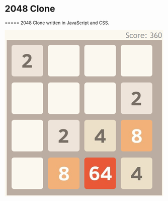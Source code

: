 # 2048 Clone
=====
2048 Clone written in JavaScript and CSS.

![Sample screenshot](https://github.com/JPeterson462/2048/raw/master/screenshot1.png "Sample screenshot")